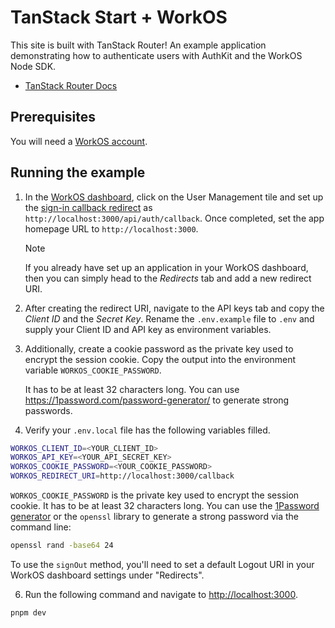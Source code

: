 # TanStack Start + WorkOS

This site is built with TanStack Router! An example application demonstrating how to authenticate users with AuthKit and the WorkOS Node SDK.

- [TanStack Router Docs](https://tanstack.com/router)

## Prerequisites

You will need a [WorkOS account](https://dashboard.workos.com/signup).

## Running the example

1. In the [WorkOS dashboard](https://dashboard.workos.com), click on the User Management tile and set up the [sign-in callback redirect](https://workos.com/docs/user-management/1-configure-your-project/configure-a-redirect-uri) as `http://localhost:3000/api/auth/callback`. Once completed, set the app homepage URL to `http://localhost:3000`.

   > [!NOTE]
   > If you already have set up an application in your WorkOS dashboard, then you can simply head to the _Redirects_ tab and add a new redirect URI.

2. After creating the redirect URI, navigate to the API keys tab and copy the _Client ID_ and the _Secret Key_. Rename the `.env.example` file to `.env` and supply your Client ID and API key as environment variables.

3. Additionally, create a cookie password as the private key used to encrypt the session cookie. Copy the output into the environment variable `WORKOS_COOKIE_PASSWORD`.

   It has to be at least 32 characters long. You can use https://1password.com/password-generator/ to generate strong passwords.

4. Verify your `.env.local` file has the following variables filled.

```bash
WORKOS_CLIENT_ID=<YOUR_CLIENT_ID>
WORKOS_API_KEY=<YOUR_API_SECRET_KEY>
WORKOS_COOKIE_PASSWORD=<YOUR_COOKIE_PASSWORD>
WORKOS_REDIRECT_URI=http://localhost:3000/callback
```

`WORKOS_COOKIE_PASSWORD` is the private key used to encrypt the session cookie. It has to be at least 32 characters long. You can use the [1Password generator](https://1password.com/password-generator/) or the `openssl` library to generate a strong password via the command line:

```bash
openssl rand -base64 24
```

To use the `signOut` method, you'll need to set a default Logout URI in your WorkOS dashboard settings under "Redirects".

6. Run the following command and navigate to [http://localhost:3000](http://localhost:3000).

```bash
pnpm dev
```
